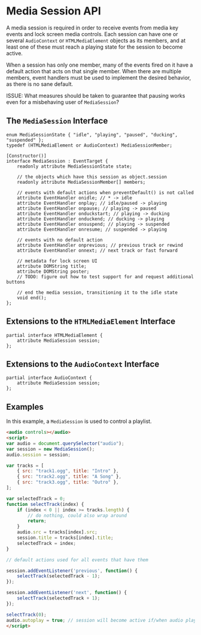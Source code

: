 # Media Session API

A media session is required in order to receive events from media key events and lock screen media controls. Each session can have one or several `AudioContext` or `HTMLMediaElement` objects as its members, and at least one of these must reach a playing state for the session to become active.

When a session has only one member, many of the events fired on it have a default action that acts on that single member. When there are multiple members, event handlers must be used to implement the desired behavior, as there is no sane default.

ISSUE: What measures should be taken to guarantee that pausing works even for a misbehaving user of `MediaSession`?

## The `MediaSession` Interface

```WebIDL
enum MediaSessionState { "idle", "playing", "paused", "ducking", "suspended" };
typedef (HTMLMediaElement or AudioContext) MediaSessionMember;

[Constructor()]
interface MediaSession : EventTarget {
    readonly attribute MediaSessionState state;

    // the objects which have this session as object.session
    readonly attribute MediaSessionMember[] members;

    // events with default actions when preventDefault() is not called
    attribute EventHandler onidle; // * -> idle
    attribute EventHandler onplay; // idle/paused -> playing
    attribute EventHandler onpause; // playing -> paused
    attribute EventHandler onduckstart; // playing -> ducking
    attribute EventHandler onduckend; // ducking -> playing
    attribute EventHandler onsuspend; // playing -> suspended
    attribute EventHandler onresume; // suspended -> playing

    // events with no default action
    attribute EventHandler onprevious; // previous track or rewind
    attribute EventHandler onnext; // next track or fast forward

    // metadata for lock screen UI
    attribute DOMString title;
    attribute DOMString poster;
    // TODO: figure out how to test support for and request additional buttons

    // end the media session, transitioning it to the idle state
    void end();
};
```

## Extensions to the `HTMLMediaElement` Interface

```WebIDL
partial interface HTMLMediaElement {
    attribute MediaSession session;
};
```

## Extensions to the `AudioContext` Interface

```WebIDL
partial interface AudioContext {
    attribute MediaSession session;
};
```

## Examples

In this example, a `MediaSession` is used to control a playlist.

```HTML
<audio controls></audio>
<script>
var audio = document.querySelector("audio");
var session = new MediaSession();
audio.session = session;

var tracks = [
    { src: "track1.ogg", title: "Intro" },
    { src: "track2.ogg", title: "A Song" },
    { src: "track3.ogg", title: "Outro" },
];

var selectedTrack = 0;
function selectTrack(index) {
    if (index < 0 || index >= tracks.length) {
        // do nothing, could also wrap around
        return;
    }
    audio.src = tracks[index].src;
    session.title = tracks[index].title;
    selectedTrack = index;
}

// default actions used for all events that have them

session.addEventListener('previous', function() {
    selectTrack(selectedTrack - 1);
});

session.addEventListener('next', function() {
    selectTrack(selectedTrack + 1);
});

selectTrack(0);
audio.autoplay = true; // session will become active if/when audio plays
</script>
```
